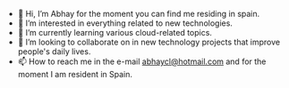 - 👋 Hi, I’m Abhay for the moment you can find me residing in spain.
- 👀 I’m interested in everything related to new technologies.
- 🌱 I’m currently learning various cloud-related topics.
- 💞️ I’m looking to collaborate on in new technology projects that improve people's daily lives.
- 📫 How to reach me in the e-mail abhaycl@hotmail.com and for the moment I am resident in Spain.

<!---
Abhaycl/Abhaycl is a ✨ special ✨ repository because its `README.md` (this file) appears on your GitHub profile.
You can click the Preview link to take a look at your changes.
--->
